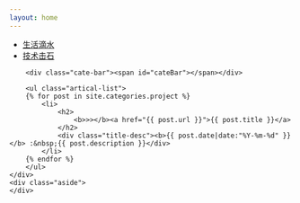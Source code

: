 ```yaml
---
layout: home
---
```


<div class="index-content project">
    <div class="section">
        <ul class="artical-cate">
            <li><a href="/"><span>生活滴水</span></a></li>
            <li class="on"><a href="/project"><span>技术击石</span></a></li>
        </ul>

        <div class="cate-bar"><span id="cateBar"></span></div>

        <ul class="artical-list">
        {% for post in site.categories.project %}
            <li>
                <h2>
                    <b>>></b><a href="{{ post.url }}">{{ post.title }}</a>
                </h2>
                <div class="title-desc"><b>{{ post.date|date:"%Y-%m-%d" }}</b> :&nbsp;{{ post.description }}</div>
            </li>
        {% endfor %}
        </ul>
    </div>
    <div class="aside">
    </div>
</div>

